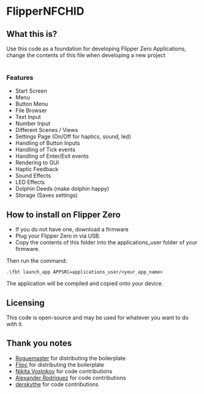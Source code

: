 # FlipperNFCHID
## What this is?
Use this code as a foundation for developing Flipper Zero Applications, change the contents of this file when developing a new project
<br><br>

### Features
- Start Screen
- Menu
- Button Menu
- File Browser
- Text Input
- Number Input
- Different Scenes / Views
- Settings Page (On/Off for haptics, sound, led)
- Handling of Button Inputs
- Handling of Tick events
- Handling of Enter/Exit events
- Rendering to GUI
- Haptic Feedback 
- Sound Effects
- LED Effects
- Dolphin Deeds (make dolphin happy)
- Storage (Saves settings)

## How to install on Flipper Zero
- If you do not have one, download a firmware<br>
- Plug your Flipper Zero in via USB. <br>
- Copy the contents of this folder into the applications_user folder of your firmware. <br> 

Then run the command: 
 ```
.\fbt launch_app APPSRC=applications_user/<your_app_name>
 ```
The application will be compiled and copied onto your device. 

## Licensing
This code is open-source and may be used for whatever you want to do with it. 

## Thank you notes
- [Roguemaster](https://github.com/RogueMaster/flipperzero-firmware-wPlugins) for distributing the boilerplate 
- [Flipc](flipc.org) for distributing the boilerplate
- [Nikita Vostokov](https://github.com/wosk) for code contributions
- [Alexander Rodriguez](https://github.com/squee72564) for code contributions
- [derskythe](https://github.com/derskythe) for code contributions
